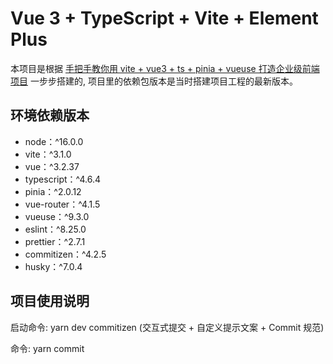 # Vue 3 + TypeScript + Vite + Element Plus

本项目是根据 [手把手教你用 vite + vue3 + ts + pinia + vueuse 打造企业级前端项目](https://juejin.cn/post/7079785777692934174) 一步步搭建的, 项目里的依赖包版本是当时搭建项目工程的最新版本。

## 环境依赖版本

-   node：^16.0.0
-   vite：^3.1.0
-   vue：^3.2.37
-   typescript：^4.6.4
-   pinia：^2.0.12
-   vue-router：^4.1.5
-   vueuse：^9.3.0
-   eslint：^8.25.0
-   prettier：^2.7.1
-   commitizen：^4.2.5
-   husky：^7.0.4

## 项目使用说明

启动命令: yarn dev commitizen (交互式提交 + 自定义提示文案 + Commit 规范)

命令: yarn commit
